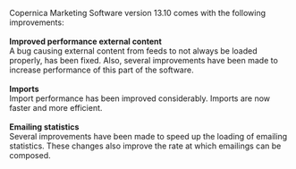 Copernica Marketing Software version 13.10 comes with the following
improvements:\
\
**Improved performance external content**\
A bug causing external content from feeds to not always be loaded
properly, has been fixed. Also, several improvements have been made to
increase performance of this part of the software.\
\
**Imports**\
Import performance has been improved considerably. Imports are now
faster and more efficient.\
\
**Emailing statistics**\
Several improvements have been made to speed up the loading of emailing
statistics. These changes also improve the rate at which emailings can
be composed.
